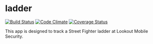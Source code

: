 ladder
======

[![Build Status](https://api.travis-ci.org/AngryEgret/ladder.png?branch=master)](https://travis-ci.org/AngryEgret/ladder) [![Code Climate](https://codeclimate.com/github/AngryEgret/ladder.png)](https://codeclimate.com/github/AngryEgret/ladder) [![Coverage Status](https://coveralls.io/repos/AngryEgret/ladder/badge.png?branch=master)](https://coveralls.io/r/AngryEgret/ladder?branch=master)

This app is designed to track a Street Fighter ladder at Lookout Mobile Security.
